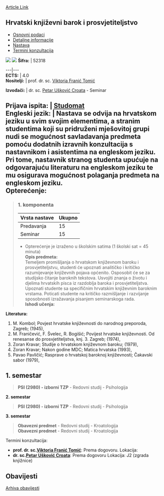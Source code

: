 [Article Link](https://www.fhs.hr/predmet/hkbp)

## Hrvatski književni barok i prosvjetiteljstvo
  * [Osnovni podaci](https://www.fhs.hr/predmet/hkbp#v1id-523749_609903_1_0 "Osnovni podaci")
  * [Detaljne informacije](https://www.fhs.hr/predmet/hkbp#v1id-523749_609903_1_1 "Detaljne informacije")
  * [Nastava](https://www.fhs.hr/predmet/hkbp#v1id-523749_609903_1_2 "Nastava")
  * [Termini konzultacija](https://www.fhs.hr/predmet/hkbp#v1id-523749_609903_1_3 "Termini konzultacija")


[![](https://www.fhs.hr/img/flags/gif/hr.gif)](https://www.fhs.hr/predmet/hkbp) [![](https://www.fhs.hr/img/flags/gif/gb.gif)](https://www.fhs.hr/en/course/clbataoe)
**Šifra:** |  52318  
  
---|---  
**ECTS:** |  4.0   
**Nositelji:** |  prof. dr. sc. [Viktoria Franić Tomić](https://www.fhs.hr/djelatnik/viktoria.franic_tomic)   
  
**Izvođači:** |  dr. sc. [Petar Ušković Croata](https://www.fhs.hr/djelatnik/petar.uskovic_croata) - Seminar  
  
**Prijava ispita:** |  [Studomat](http://www.isvu.hr/studomat)  
**Engleski jezik:** |  Nastava se odvija na hrvatskom jeziku u svim svojim elementima, a stranim studentima koji su pridruženi mješovitoj grupi nudi se mogućnost savladavanja predmeta pomoću dodatnih izravnih konzultacija s nastavnikom i asistentima na engleskom jeziku. Pri tome, nastavnik stranog studenta upućuje na odgovarajuću literaturu na engleskom jeziku te mu osigurava mogućnost polaganja predmeta na engleskom jeziku.   
**Opterećenje:**  
---  
> ### 1. komponenta
> | Vrsta nastave | Ukupno  
> ---|---  
> Predavanja | 15  
> Seminar | 15  
> * Opterećenje je izraženo u školskim satima (1 školski sat = 45 minuta)   
**Opis predmeta:**  
> Temeljem promišljanja o hrvatskom književnom baroku i prosvjetiteljstvu, studenti će upoznati analitičko i kritičko razumijevanje književnih pojava općenito. Osposobit će se za studijsko čitanje baroknih tekstova. Usvojiti znanja o životu i djelima hrvatskih pisca iz razdoblja baroka i prosvjetiteljstva. Upoznati studente sa specifičnim hrvatskim književnim baroknim vrstama. Poticati studente na kritičko razmišljanje i razvijanje sposobnosti izražavanja pisanjem seminarskoga rada.  
**Ishodi učenja:**  

  
**Literatura:**  
  1. M. Kombol; Povjest hrvatske književnosti do narodnog preporoda, Zagreb; (1945), 
  2. M. Franičević, F. Švelec, R. Bogišić; Povijest hrvatske književnosti. Od renesanse do prosvjetiteljstva, knj. 3. Zagreb; (1974), 
  3. Zoran Kravar; Studije o hrvatskom književnom baroku; (1979), 
  4. Zoran Kravar; Nakon godine MDC; Matica hrvatska (1993), 
  5. Pavao Pavličić; Rasprave o hrvatskoj baroknoj književnosti; Čakavski sabor (1979), 

  
**1. semestar**  
---  
> **PSI (2980) - izborni TZP** - Redovni studij - Psihologija  
>   
  
**2. semestar**  
> **PSI (2980) - izborni TZP** - Redovni studij - Psihologija  
>   
  
**3. semestar**  
> **Obavezni predmet** - Redovni studij - Kroatologija  
>  **Obavezni predmet** - Redovni studij - Kroatologija  
>   
Termini konzultacija: 
  * **prof. dr. sc.[Viktoria Franić Tomić](https://www.fhs.hr/djelatnik/viktoria.franic_tomic)**: 
Prema dogovoru.
Lokacija: 
  * **dr. sc.[Petar Ušković Croata](https://www.fhs.hr/djelatnik/petar.uskovic_croata)**: 
Prema dogovoru
Lokacija: J2 (zgrada knjižnice) 


## Obavijesti
[Arhiva obavijesti](https://www.fhs.hr/predmet/hkbp?@=20p2y#news_81396 "Arhiva obavijesti")
